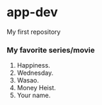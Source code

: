 # app-dev
My first repository
### My favorite series/movie
1. Happiness.
2. Wednesday.
3. Wasao.
4. Money Heist.
5. Your name.
